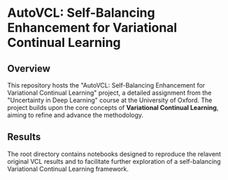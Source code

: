 # AutoVCL: Self-Balancing Enhancement for Variational Continual Learning

## Overview

This repository hosts the "AutoVCL: Self-Balancing Enhancement for Variational Continual Learning" project, a detailed assignment from the "Uncertainty in Deep Learning" course at the University of Oxford. The project builds upon the core concepts of **Variational Continual Learning**, aiming to refine and advance the methodology.

## Results

The root directory contains notebooks designed to reproduce the relavent original VCL results and to facilitate further exploration of a self-balancing Variational Continual Learning framework.

